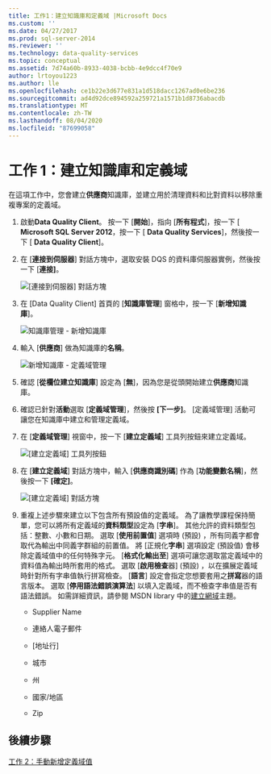 ```yaml
---
title: 工作1：建立知識庫和定義域 |Microsoft Docs
ms.custom: ''
ms.date: 04/27/2017
ms.prod: sql-server-2014
ms.reviewer: ''
ms.technology: data-quality-services
ms.topic: conceptual
ms.assetid: 7d74a60b-8933-4038-bcbb-4e9dcc4f70e9
author: lrtoyou1223
ms.author: lle
ms.openlocfilehash: ce1b22e3d677e831a1d518dacc1267ad0e6be236
ms.sourcegitcommit: ad4d92dce894592a259721a1571b1d8736abacdb
ms.translationtype: MT
ms.contentlocale: zh-TW
ms.lasthandoff: 08/04/2020
ms.locfileid: "87699058"
---
```

# <a name="task-1-creating-a-knowledge-base-and-domains"></a>工作 1：建立知識庫和定義域
  在這項工作中，您會建立**供應商**知識庫，並建立用於清理資料和比對資料以移除重複專案的定義域。  
  
1.  啟動**Data Quality Client**。 按一下 [**開始**]，指向 [**所有程式**]，按一下 [ **Microsoft SQL Server 2012**，按一下 [ **Data Quality Services**]，然後按一下 [ **Data Quality Client**]。  
  
2.  在 [**連接到伺服器**] 對話方塊中，選取安裝 DQS 的資料庫伺服器實例，然後按一下 [**連接]**。  
  
     ![[連接到伺服器] 對話方塊](../../2014/tutorials/media/et-creatingaknowledgebaseanddomains-01.jpg "連接到伺服器對話方塊")  
  
3.  在 [Data Quality Client] 首頁的 [**知識庫管理**] 窗格中，按一下 [**新增知識庫**]。  
  
     ![知識庫管理 - 新增知識庫](../../2014/tutorials/media/et-creatingaknowledgebaseanddomains-02.jpg "知識庫管理 - 新增知識庫")  
  
4.  輸入 [**供應商**] 做為知識庫的**名稱**。  
  
     ![新增知識庫 - 定義域管理](../../2014/tutorials/media/et-creatingaknowledgebaseanddomains-03.jpg "新增知識庫 - 定義域管理")  
  
5.  確認 [**從欄位建立知識庫**] 設定為 [**無**]，因為您是從頭開始建立**供應商**知識庫。  
  
6.  確認已針對**活動**選取 [**定義域管理**]，然後按 **[下一步]**。 [定義域管理] 活動可讓您在知識庫中建立和管理定義域。  
  
7.  在 [**定義域管理**] 視窗中，按一下 [**建立定義域**] 工具列按鈕來建立定義域。  
  
     ![[建立定義域] 工具列按鈕](../../2014/tutorials/media/et-creatingaknowledgebaseanddomains-04.jpg "[建立定義域] 工具列按鈕")  
  
8.  在 [**建立定義域**] 對話方塊中，輸入 [**供應商識別碼**] 作為 [**功能變數名稱**]，然後按一下 **[確定]**。  
  
     ![[建立定義域] 對話方塊](../../2014/tutorials/media/et-creatingaknowledgebaseanddomains-05.jpg "[建立定義域] 對話方塊")  
  
9. 重複上述步驟來建立以下包含所有預設值的定義域。 為了讓教學課程保持簡單，您可以將所有定義域的**資料類型**設定為 [**字串**]。 其他允許的資料類型包括：整數、小數和日期。 選取 [**使用前置值**] 選項時 (預設) ，所有同義字都會取代為輸出中同義字群組的前置值。 將 [正規化**字串**] 選項設定 (預設值) 會移除定義域值中的任何特殊字元。 [**格式化輸出至**] 選項可讓您選取當定義域中的資料值為輸出時所套用的格式。 選取 [**啟用檢查**器] (預設) ，以在擴展定義域時針對所有字串值執行拼寫檢查。 [**語言**] 設定會指定您想要套用之**拼寫**器的語言版本。 選取 [**停用語法錯誤演算法**] 以填入定義域，而不檢查字串值是否有語法錯誤。 如需詳細資訊，請參閱 MSDN library 中的[建立網域](https://msdn.microsoft.com/library/hh510401.aspx)主題。  
  
    -   Supplier Name  
  
    -   連絡人電子郵件  
  
    -   [地址行]  
  
    -   城市  
  
    -   州  
  
    -   國家/地區  
  
    -   Zip  
  
## <a name="next-step"></a>後續步驟  
 [工作 2：手動新增定義域值](../../2014/tutorials/task-2-adding-domain-values-manually.md)  
  
  
